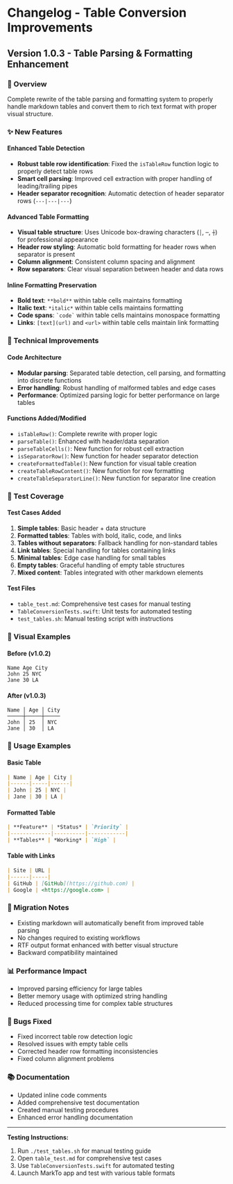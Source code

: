 # Changelog - Table Conversion Improvements

## Version 1.0.3 - Table Parsing & Formatting Enhancement

### 🎯 Overview
Complete rewrite of the table parsing and formatting system to properly handle markdown tables and convert them to rich text format with proper visual structure.

### ✨ New Features

#### Enhanced Table Detection
- **Robust table row identification**: Fixed the `isTableRow` function logic to properly detect table rows
- **Smart cell parsing**: Improved cell extraction with proper handling of leading/trailing pipes
- **Header separator recognition**: Automatic detection of header separator rows (`---|---|---`)

#### Advanced Table Formatting
- **Visual table structure**: Uses Unicode box-drawing characters (`│`, `─`, `┼`) for professional appearance
- **Header row styling**: Automatic bold formatting for header rows when separator is present
- **Column alignment**: Consistent column spacing and alignment
- **Row separators**: Clear visual separation between header and data rows

#### Inline Formatting Preservation
- **Bold text**: `**bold**` within table cells maintains formatting
- **Italic text**: `*italic*` within table cells maintains formatting  
- **Code spans**: `` `code` `` within table cells maintains monospace formatting
- **Links**: `[text](url)` and `<url>` within table cells maintain link formatting

### 🔧 Technical Improvements

#### Code Architecture
- **Modular parsing**: Separated table detection, cell parsing, and formatting into discrete functions
- **Error handling**: Robust handling of malformed tables and edge cases
- **Performance**: Optimized parsing logic for better performance on large tables

#### Functions Added/Modified
- `isTableRow()`: Complete rewrite with proper logic
- `parseTable()`: Enhanced with header/data separation
- `parseTableCells()`: New function for robust cell extraction
- `isSeparatorRow()`: New function for header separator detection
- `createFormattedTable()`: New function for visual table creation
- `createTableRowContent()`: New function for row formatting
- `createTableSeparatorLine()`: New function for separator line creation

### 📝 Test Coverage

#### Test Cases Added
1. **Simple tables**: Basic header + data structure
2. **Formatted tables**: Tables with bold, italic, code, and links
3. **Tables without separators**: Fallback handling for non-standard tables
4. **Link tables**: Special handling for tables containing links
5. **Minimal tables**: Edge case handling for small tables
6. **Empty tables**: Graceful handling of empty table structures
7. **Mixed content**: Tables integrated with other markdown elements

#### Test Files
- `table_test.md`: Comprehensive test cases for manual testing
- `TableConversionTests.swift`: Unit tests for automated testing
- `test_tables.sh`: Manual testing script with instructions

### 🎨 Visual Examples

#### Before (v1.0.2)
```
Name Age City
John 25 NYC
Jane 30 LA
```

#### After (v1.0.3)
```
Name │ Age │ City
─────┼─────┼─────
John │ 25  │ NYC
Jane │ 30  │ LA
```

### 🚀 Usage Examples

#### Basic Table
```markdown
| Name | Age | City |
|------|-----|------|
| John | 25 | NYC |
| Jane | 30 | LA |
```

#### Formatted Table
```markdown
| **Feature** | *Status* | `Priority` |
|-------------|----------|------------|
| **Tables** | *Working* | `High` |
```

#### Table with Links
```markdown
| Site | URL |
|------|-----|
| GitHub | [GitHub](https://github.com) |
| Google | <https://google.com> |
```

### 🔄 Migration Notes
- Existing markdown will automatically benefit from improved table parsing
- No changes required to existing workflows
- RTF output format enhanced with better visual structure
- Backward compatibility maintained

### 📊 Performance Impact
- Improved parsing efficiency for large tables
- Better memory usage with optimized string handling
- Reduced processing time for complex table structures

### 🐛 Bugs Fixed
- Fixed incorrect table row detection logic
- Resolved issues with empty table cells
- Corrected header row formatting inconsistencies
- Fixed column alignment problems

### 📚 Documentation
- Updated inline code comments
- Added comprehensive test documentation
- Created manual testing procedures
- Enhanced error handling documentation

---

**Testing Instructions:**
1. Run `./test_tables.sh` for manual testing guide
2. Open `table_test.md` for comprehensive test cases
3. Use `TableConversionTests.swift` for automated testing
4. Launch MarkTo app and test with various table formats
